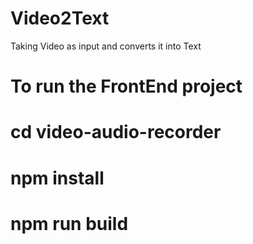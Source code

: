 # Video2Text
Taking Video as input and converts it into Text

# To run the FrontEnd project 
# cd video-audio-recorder
# npm install 
# npm run build

